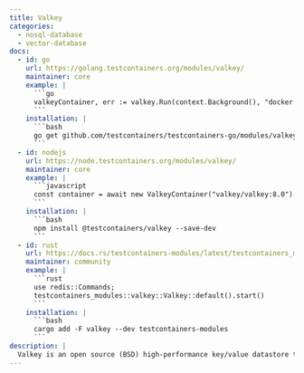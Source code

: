 ```yaml
---
title: Valkey
categories:
  - nosql-database
  - vector-database
docs:
  - id: go
    url: https://golang.testcontainers.org/modules/valkey/
    maintainer: core
    example: |
      ```go
      valkeyContainer, err := valkey.Run(context.Background(), "docker.io/valkey/valkey:7.2.5")
      ```
    installation: |
      ```bash
      go get github.com/testcontainers/testcontainers-go/modules/valkey
      ```
  - id: nodejs
    url: https://node.testcontainers.org/modules/valkey/
    maintainer: core
    example: |
      ```javascript
      const container = await new ValkeyContainer("valkey/valkey:8.0").start();
      ```
    installation: |
      ```bash
      npm install @testcontainers/valkey --save-dev
      ```
  - id: rust
    url: https://docs.rs/testcontainers-modules/latest/testcontainers_modules/valkey/struct.Valkey.html
    maintainer: community
    example: |
      ```rust
      use redis::Commands;
      testcontainers_modules::valkey::Valkey::default().start()
      ```
    installation: |
      ```bash
      cargo add -F valkey --dev testcontainers-modules
      ```
description: |
  Valkey is an open source (BSD) high-performance key/value datastore that supports a variety of workloads such as caching, message queues, and can act as a primary database. Valkey can run as either a standalone daemon or in a cluster, with options for replication and high availability.
---
```

